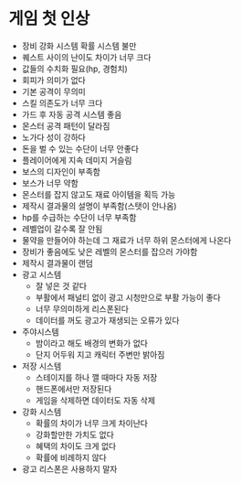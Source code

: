 # 게임 첫 인상
* 장비 강화 시스템 확률 시스템 불만
* 퀘스트 사이의 난이도 차이가 너무 크다
* 값들의 수치화 필요(hp, 경험치)
* 회피가 의미가 없다
* 기본 공격이 무의미
* 스킬 의존도가 너무 크다
* 가드 후 자동 공격 시스템 좋음
* 몬스터 공격 패턴이 달라짐
* 노가다 성이 강하다
* 돈을 벌 수 있는 수단이 너무 안좋다
* 플레이어에게 지속 데미지 거슬림
* 보스의 디자인이 부족함
* 보스가 너무 약함
* 몬스터를 잡지 않고도 재료 아이템을 획득 가능
* 제작시 결과물의 설명이 부족함(스탯이 안나옴)
* hp를 수급하는 수단이 너무 부족함
* 레벨업이 갈수록 잘 안됨
* 물약을 만들어야 하는데 그 재료가 너무 하위 몬스터에게 나온다
* 장비가 좋음에도 낮은 레벨의 몬스터를 잡으러 가야함
* 제작시 결과물이 랜덤
* 광고 시스템
	* 잘 넣은 것 같다
	* 부활에서 패널티 없이 광고 시청만으로 부활 가능이 좋다
	* 너무 무의미하게 리스폰된다
	* 데이터를 꺼도 광고가 재생되는 오류가 있다
* 주야시스템
	* 밤이라고 해도 배경의 변화가 없다
	* 단지 어두워 지고 캐릭터 주변만 밝아짐
* 저장 시스템
	* 스테이지를 하나 깰 때마다 자동 저장
	* 핸드폰에서만 저장된다
	* 게임을 삭제하면 데이터도 자동 삭제
* 강화 시스템
	* 확률의 차이가 너무 크게 차이난다
	* 강화할만한 가치도 없다
	* 혜택의 차이도 크게 없다
	* 확률에 비례하지 않다
* 광고 리스폰은 사용하지 말자
